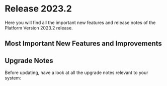 # Release 2023.2

Here you will find all the important new features and release notes of the Platform Version 2023.2 release. 

## Most Important New Features and Improvements

## Upgrade Notes

Before updating, have a look at all the upgrade notes relevant to your system: 
